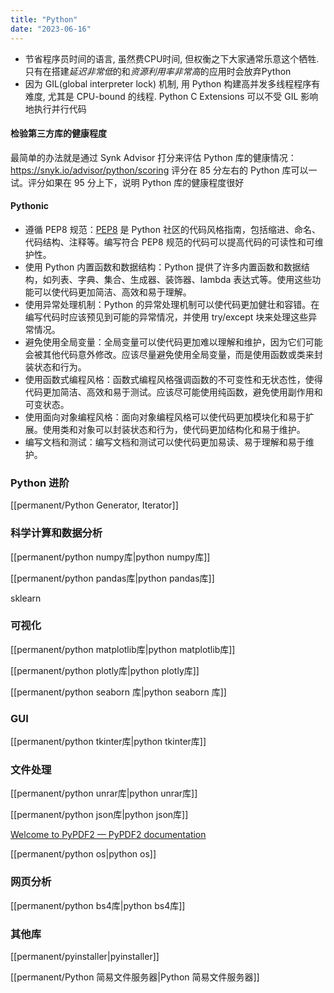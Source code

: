 ```yaml
---
title: "Python"
date: "2023-06-16"
---
```


- 节省程序员时间的语言, 虽然费CPU时间, 但权衡之下大家通常乐意这个牺牲. 只有在搭建*延迟非常低*的和*资源利用率非常高*的应用时会放弃Python
- 因为 GIL(global interpreter lock) 机制, 用 Python 构建高并发多线程程序有难度, 尤其是 CPU-bound 的线程. Python C Extensions 可以不受 GIL 影响地执行并行代码

#### 检验第三方库的健康程度
最简单的办法就是通过 Synk Advisor 打分来评估 Python 库的健康情况：
https://snyk.io/advisor/python/scoring
评分在 85 分左右的 Python 库可以一试。评分如果在 95 分上下，说明 Python 库的健康程度很好

#### Pythonic
- 遵循 PEP8 规范：[PEP8](https://peps.python.org/pep-0008/) 是 Python 社区的代码风格指南，包括缩进、命名、代码结构、注释等。编写符合 PEP8 规范的代码可以提高代码的可读性和可维护性。
-  使用 Python 内置函数和数据结构：Python 提供了许多内置函数和数据结构，如列表、字典、集合、生成器、装饰器、lambda 表达式等。使用这些功能可以使代码更加简洁、高效和易于理解。
-  使用异常处理机制：Python 的异常处理机制可以使代码更加健壮和容错。在编写代码时应该预见到可能的异常情况，并使用 try/except 块来处理这些异常情况。
-  避免使用全局变量：全局变量可以使代码更加难以理解和维护，因为它们可能会被其他代码意外修改。应该尽量避免使用全局变量，而是使用函数或类来封装状态和行为。
-  使用函数式编程风格：函数式编程风格强调函数的不可变性和无状态性，使得代码更加简洁、高效和易于测试。应该尽可能使用纯函数，避免使用副作用和可变状态。
-  使用面向对象编程风格：面向对象编程风格可以使代码更加模块化和易于扩展。使用类和对象可以封装状态和行为，使代码更加结构化和易于维护。
-  编写文档和测试：编写文档和测试可以使代码更加易读、易于理解和易于维护。


### Python 进阶
[[permanent/Python Generator, Iterator]]

### 科学计算和数据分析
[[permanent/python numpy库|python numpy库]]

[[permanent/python pandas库|python pandas库]]

sklearn

### 可视化

[[permanent/python matplotlib库|python matplotlib库]]

[[permanent/python plotly库|python plotly库]]

[[permanent/python seaborn 库|python seaborn 库]]
### GUI
[[permanent/python tkinter库|python tkinter库]]

### 文件处理
[[permanent/python unrar库|python unrar库]]

[[permanent/python json库|python json库]]

[Welcome to PyPDF2 — PyPDF2 documentation](https://pypdf2.readthedocs.io/en/latest/index.html)

[[permanent/python os|python os]]

### 网页分析
[[permanent/python bs4库|python bs4库]]

### 其他库
[[permanent/pyinstaller|pyinstaller]]

[[permanent/Python 简易文件服务器|Python 简易文件服务器]]

